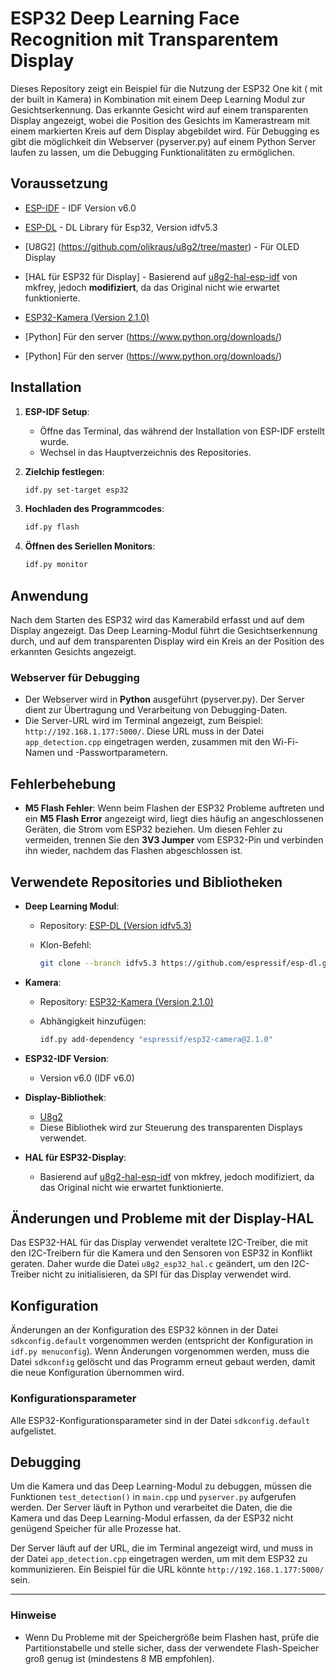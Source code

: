 

# ESP32 Deep Learning Face Recognition mit Transparentem Display

Dieses Repository zeigt ein Beispiel für die Nutzung der ESP32 One kit ( mit der built in Kamera) in Kombination mit einem Deep Learning Modul zur Gesichtserkennung. Das erkannte Gesicht wird auf einem transparenten Display angezeigt, wobei die Position des Gesichts im Kamerastream mit einem markierten Kreis auf dem Display abgebildet wird. Für Debugging es gibt die möglichkeit din Webserver (pyserver.py) auf einem Python Server laufen zu lassen, um die Debugging Funktionalitäten zu ermöglichen.

## Voraussetzung

* [ESP-IDF](https://github.com/espressif/esp-idf/tree/v6.0-dev) - IDF Version v6.0
* [ESP-DL](https://github.com/espressif/esp-dl/tree/idfv5.3) - DL Library für Esp32, Version idfv5.3
* [U8G2] (https://github.com/olikraus/u8g2/tree/master) - Für OLED Display



* [HAL für ESP32 für Display] - Basierend auf [u8g2-hal-esp-idf](https://github.com/mkfrey/u8g2-hal-esp-idf/tree/master) von mkfrey, jedoch **modifiziert**, da das Original nicht wie erwartet funktionierte.
* [ESP32-Kamera (Version 2.1.0)](https://github.com/espressif/esp32-camera)
* [Python] Für den server (https://www.python.org/downloads/)
* [Python] Für den server (https://www.python.org/downloads/)


## Installation

1. **ESP-IDF Setup**:

   * Öffne das Terminal, das während der Installation von ESP-IDF erstellt wurde.
   * Wechsel in das Hauptverzeichnis des Repositories.

2. **Zielchip festlegen**:

   ```bash
   idf.py set-target esp32
   ```

3. **Hochladen des Programmcodes**:

   ```bash
   idf.py flash
   ```

4. **Öffnen des Seriellen Monitors**:

   ```bash
   idf.py monitor
   ```

## Anwendung

Nach dem Starten des ESP32 wird das Kamerabild erfasst und auf dem Display angezeigt. Das Deep Learning-Modul führt die Gesichtserkennung durch, und auf dem transparenten Display wird ein Kreis an der Position des erkannten Gesichts angezeigt.

### Webserver für Debugging

* Der Webserver wird in **Python** ausgeführt (pyserver.py). Der Server dient zur Übertragung und Verarbeitung von Debugging-Daten.
* Die Server-URL wird im Terminal angezeigt, zum Beispiel: `http://192.168.1.177:5000/`. Diese URL muss in der Datei `app_detection.cpp` eingetragen werden, zusammen mit den Wi-Fi-Namen und -Passwortparametern.

## Fehlerbehebung

* **M5 Flash Fehler**:
  Wenn beim Flashen der ESP32 Probleme auftreten und ein **M5 Flash Error** angezeigt wird, liegt dies häufig an angeschlossenen Geräten, die Strom vom ESP32 beziehen. Um diesen Fehler zu vermeiden, trennen Sie den **3V3 Jumper** vom ESP32-Pin und verbinden ihn wieder, nachdem das Flashen abgeschlossen ist.

## Verwendete Repositories und Bibliotheken

* **Deep Learning Modul**:

  * Repository: [ESP-DL (Version idfv5.3)](https://github.com/espressif/esp-dl.git)
  * Klon-Befehl:

    ```bash
    git clone --branch idfv5.3 https://github.com/espressif/esp-dl.git
    ```

* **Kamera**:

  * Repository: [ESP32-Kamera (Version 2.1.0)](https://github.com/espressif/esp32-camera)
  * Abhängigkeit hinzufügen:

    ```bash
    idf.py add-dependency "espressif/esp32-camera@2.1.0"
    ```

* **ESP32-IDF Version**:

  * Version v6.0 (IDF v6.0)

* **Display-Bibliothek**:

  * [U8g2](https://github.com/olikraus/u8g2/tree/master)
  * Diese Bibliothek wird zur Steuerung des transparenten Displays verwendet.

* **HAL für ESP32-Display**:

  * Basierend auf [u8g2-hal-esp-idf](https://github.com/mkfrey/u8g2-hal-esp-idf/tree/master) von mkfrey, jedoch modifiziert, da das Original nicht wie erwartet funktionierte.

## Änderungen und Probleme mit der Display-HAL

Das ESP32-HAL für das Display verwendet veraltete I2C-Treiber, die mit den I2C-Treibern für die Kamera und den Sensoren von ESP32 in Konflikt geraten. Daher wurde die Datei `u8g2_esp32_hal.c` geändert, um den I2C-Treiber nicht zu initialisieren, da SPI für das Display verwendet wird.

## Konfiguration

Änderungen an der Konfiguration des ESP32 können in der Datei `sdkconfig.default` vorgenommen werden (entspricht der Konfiguration in `idf.py menuconfig`). Wenn Änderungen vorgenommen werden, muss die Datei `sdkconfig` gelöscht und das Programm erneut gebaut werden, damit die neue Konfiguration übernommen wird.

### Konfigurationsparameter

Alle ESP32-Konfigurationsparameter sind in der Datei `sdkconfig.default` aufgelistet.

## Debugging

Um die Kamera und das Deep Learning-Modul zu debuggen, müssen die Funktionen `test_detection()` in `main.cpp` und `pyserver.py` aufgerufen werden. Der Server läuft in Python und verarbeitet die Daten, die die Kamera und das Deep Learning-Modul erfassen, da der ESP32 nicht genügend Speicher für alle Prozesse hat.

Der Server läuft auf der URL, die im Terminal angezeigt wird, und muss in der Datei `app_detection.cpp` eingetragen werden, um mit dem ESP32 zu kommunizieren. Ein Beispiel für die URL könnte `http://192.168.1.177:5000/` sein.

---

### Hinweise

* Wenn Du Probleme mit der Speichergröße beim Flashen hast, prüfe die Partitionstabelle und stelle sicher, dass der verwendete Flash-Speicher groß genug ist (mindestens 8 MB empfohlen).
